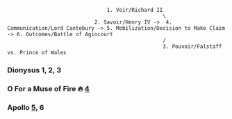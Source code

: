                                     1. Voir/Richard II 
                                                      \ 
                                2. Savoir/Henry IV ->  4. Communication/Lord Cantebury -> 5. Mobilization/Decision to Make Claim -> 6. Outcomes/Battle of Agincourt
                                                      /
                                                      3. Pouvoir/Falstaff vs. Prince of Wales


                                              
### Dionysus 1, 2, 3
### O For a Muse of Fire 🔥 [4](https://abikesa.github.io/dionysus/intro.html)
### Apollo [5](https://www.gutenberg.org/cache/epub/2253/pg2253-images.html), 6
